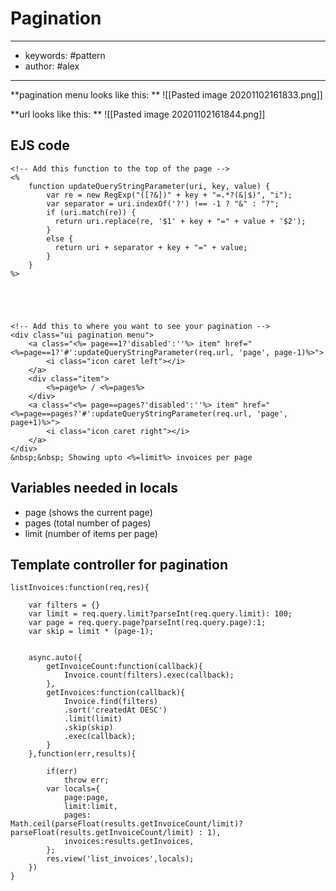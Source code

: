# Pagination
---
- keywords: #pattern
- author: #alex
---
**pagination menu looks like this: **
![[Pasted image 20201102161833.png]]


**url looks like this: **
![[Pasted image 20201102161844.png]]

## EJS code
```
<!-- Add this function to the top of the page -->
<%
	function updateQueryStringParameter(uri, key, value) {
		var re = new RegExp("([?&])" + key + "=.*?(&|$)", "i");
		var separator = uri.indexOf('?') !== -1 ? "&" : "?";
		if (uri.match(re)) {
		  return uri.replace(re, '$1' + key + "=" + value + '$2');
		}
		else {
		  return uri + separator + key + "=" + value;
		}
	}
%>





<!-- Add this to where you want to see your pagination -->
<div class="ui pagination menu">
	<a class="<%= page==1?'disabled':''%> item" href="<%=page==1?'#':updateQueryStringParameter(req.url, 'page', page-1)%>">
		<i class="icon caret left"></i>
	</a>
	<div class="item">
		<%=page%> / <%=pages%> 
	</div>
	<a class="<%= page==pages?'disabled':''%> item" href="<%=page==pages?'#':updateQueryStringParameter(req.url, 'page', page+1)%>">
		<i class="icon caret right"></i>
	</a>
</div>
&nbsp;&nbsp; Showing upto <%=limit%> invoices per page
```

## Variables needed in locals
- page (shows the current page)
- pages (total number of pages)
- limit (number of items per page)


## Template controller for pagination

```
listInvoices:function(req,res){

	var filters = {}
	var limit = req.query.limit?parseInt(req.query.limit): 100;
	var page = req.query.page?parseInt(req.query.page):1;
	var skip = limit * (page-1);


	async.auto({
		getInvoiceCount:function(callback){
			Invoice.count(filters).exec(callback);
		},
		getInvoices:function(callback){
			Invoice.find(filters)
			.sort('createdAt DESC')
			.limit(limit)
			.skip(skip)
			.exec(callback);
		}
	},function(err,results){

		if(err)
			throw err;
		var locals={
			page:page,
			limit:limit,
			pages: Math.ceil(parseFloat(results.getInvoiceCount/limit)? parseFloat(results.getInvoiceCount/limit) : 1),
			invoices:results.getInvoices,
		};
		res.view('list_invoices',locals);
	})
}

```